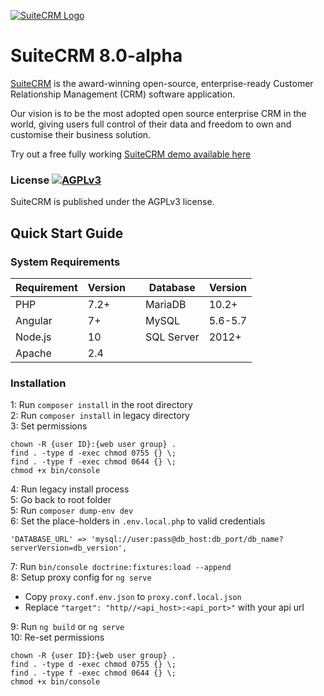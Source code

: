 [![SuiteCRM Logo](https://suitecrm.com/wp-content/uploads/2017/12/logo.png)](https://suitecrm.com)

# SuiteCRM 8.0-alpha

[SuiteCRM](https://suitecrm.com) is the award-winning open-source, enterprise-ready Customer Relationship Management (CRM) software application.

Our vision is to be the most adopted open source enterprise CRM in the world, giving users full control of their data and freedom to own and customise their business solution.

Try out a free fully working [SuiteCRM demo available here](https://suitecrm.com/demo/)

### License [![AGPLv3](https://img.shields.io/github/license/suitecrm/suitecrm.svg)](./legacy/LICENSE.txt)

SuiteCRM is published under the AGPLv3 license.

## Quick Start Guide

### System Requirements

|  Requirement |  Version | |  Database |  Version |
|---|---|---|---|---|
|  PHP | 7.2+ | | MariaDB |10.2+ |
|  Angular | 7+ | | MySQL | 5.6-5.7|
|  Node.js | 10 | | SQL Server | 2012+ |
|  Apache | 2.4 |

### Installation

1: Run `composer install` in the root directory <br/>
2: Run `composer install` in legacy directory <br/>
3: Set permissions <br/>
```
chown -R {user ID}:{web user group} .
find . -type d -exec chmod 0755 {} \;
find . -type f -exec chmod 0644 {} \;
chmod +x bin/console
``` 
4: Run legacy install process <br/>
5: Go back to root folder <br/>
5: Run `composer dump-env dev` <br/>
6: Set the place-holders in `.env.local.php` to valid credentials <br/>
```
'DATABASE_URL' => 'mysql://user:pass@db_host:db_port/db_name?serverVersion=db_version',
```

7: Run `bin/console doctrine:fixtures:load --append` <br/>
8: Setup proxy config for `ng serve` <br/>
* Copy `proxy.conf.env.json` to `proxy.conf.local.json` <br/>
* Replace `"target": "http//<api_host>:<api_port>"` with your api url <br/>

9: Run `ng build` or `ng serve` <br/>
10: Re-set permissions <br/>
```
chown -R {user ID}:{web user group} .
find . -type d -exec chmod 0755 {} \;
find . -type f -exec chmod 0644 {} \;
chmod +x bin/console
```
